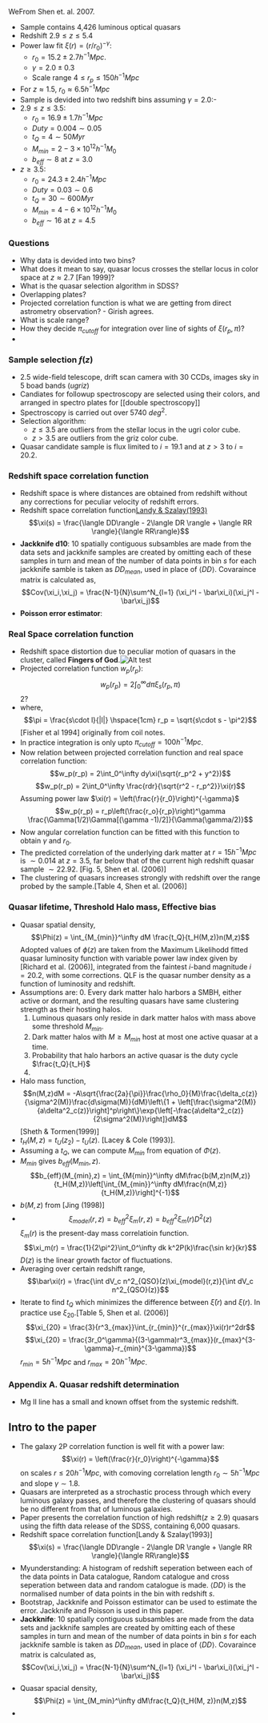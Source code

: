 WeFrom Shen et. al. 2007.

- Sample contains 4,426 luminous optical quasars
- Redshift $2.9 \leq z \leq 5.4$
- Power law fit $\xi(r) = (r/r_0)^{-\gamma}$: 
	- $r_0 = 15.2 \pm 2.7 h^{-1}Mpc$.
	- $\gamma = 2.0 \pm 0.3$
	- Scale range $4 \leq r_p \leq 150 h^{-1}Mpc$
- For $z \approx 1.5$, $r_0 \approx 6.5 h^{-1}Mpc$
- Sample is devided into two redshift bins assuming $\gamma = 2.0$:-
- $2.9 \leq z \leq 3.5$:
	- $r_0 = 16.9\pm 1.7h^{-1}Mpc$
	- $Duty = 0.004 \sim 0.05$ 
	- $t_Q = 4 \sim 50 Myr$
	- $M_{min} = 2-3 \times 10^{12} h^{-1}M_0$
	- $b_{eff}\sim8$ at $z=3.0$
- $z \geq 3.5$:
	- $r_0 = 24.3\pm 2.4 h^{-1}Mpc$
	- $Duty = 0.03 \sim 0.6$
	- $t_Q = 30 \sim 600 Myr$
	- $M_{min} = 4-6\times10^{12}h^{-1}M_0$
	- $b_{eff} \sim 16$ at $z = 4.5$


### Questions

- Why data is devided into two bins?
- What does it mean to say, quasar locus crosses the stellar locus in color space at $z \approx 2.7$ [Fan 1999]?
- What is the quasar selection algorithm in SDSS?
- Overlapping plates?
- Projected correlation function is what we are getting from direct astrometry observation? - Girish agrees.
- What is scale range?
- How they decide $\pi_{cutoff}$ for integration over line of sights of $\xi(r_p, \pi)$?
- 
### Sample selection $f(z)$

- 2.5 wide-field telescope, drift scan camera with 30 CCDs, images sky in 5 boad bands ($ugriz$)
- Candiates for followup spectroscopy are selected using their colors, and arranged in spectro plates for [[double spectroscopy]]
- Spectroscopy is carried out over 5740 $deg^2$.
- Selection algorithm:
	- $z\leq 3.5$ are outliers from the stellar locus in the ugri color cube.
	- $z>3.5$ are outliers from the griz color cube.
- Quasar candidate sample is flux limited to $i = 19.1$ and at $z > 3$ to $i = 20.2$.

### Redshift space correlation function

- Redshift space is where distances are obtained from redshift without any corrections for peculiar velocity of redshift errors.
- Redshift space correlation function[Landy & Szalay(1993)](https://ui.adsabs.harvard.edu/abs/1993ApJ...412...64L/abstract)$$\xi(s) = \frac{\langle DD\rangle - 2\langle DR \rangle + \langle RR \rangle}{\langle RR\rangle}$$
- **Jackknife d10**:  10 spatially contiguous subsambles are made from the data sets and jackknife samples are created by omitting each of these samples in turn and mean of the number of data points in bin $s$ for each jackknife samble is taken as $DD_{mean}$, used in place of $\langle DD \rangle$. Covaraince matrix is calculated as,$$Cov(\xi_i,\xi_j) = \frac{N-1}{N}\sum^N_{l=1} (\xi_i^l - \bar\xi_i)(\xi_j^l - \bar\xi_j)$$
- **Poisson error estimator**: 

### Real Space correlation function

- Redshift space distortion due to peculiar motion of quasars in the cluster, called **Fingers of God**.![Alt test](https://ned.ipac.caltech.edu/level5/March12/Coil/Figures/figure4.jpg "Fingers of God")
- Projected correlation function $w_p(r_p)$: $$w_p(r_p) = 2 \int_0^\infty d\pi \xi_s(r_p, \pi)$$ $2$?
- where, $$\pi = \frac{s\cdot l}{|l|} \hspace{1cm} r_p = \sqrt{s\cdot s - \pi^2}$$[Fisher et al 1994] originally from coil notes.
- In practice integration is only upto $\pi_{cutoff} = 100h^{-1}Mpc$. 
- Now relation between projected correlation function and real space correlation function:$$w_p(r_p) = 2\int_0^\infty dy\xi(\sqrt{r_p^2 + y^2})$$$$w_p(r_p) = 2\int_0^\infty \frac{rdr}{\sqrt{r^2 - r_p^2}}\xi(r)$$Assuming power law $\xi(r) = \left(\frac{r}{r_0}\right)^{-\gamma}$$$w_p(r_p) = r_p\left(\frac{r_o}{r_p}\right)^\gamma \frac{\Gamma(1/2)\Gamma[(\gamma -1)/2]}{\Gamma(\gamma/2)}$$
- Now angular correlation function can be fitted with this function to obtain $\gamma$ and $r_0$.
- The predicted correlation of the underlying dark matter at $r = 15h^{-1}Mpc$ is $\sim 0.014$ at $z = 3.5$, far below that of the current high redshift quasar sample $\sim 22.92$. [Fig. 5, Shen et al. (2006)]
- The clustering of quasars increases strongly with redshift over the range probed by the sample.[Table 4, Shen et al. (2006)]

### Quasar lifetime, Threshold Halo mass, Effective bias

- Quasar spatial density, $$\Phi(z) = \int_{M_{min}}^\infty dM \frac{t_Q}{t_H(M,z)}n(M,z)$$Adopted values of $\phi(z)$ are taken from the Maximum Likelihodd fitted quasar luminosity function with variable power law index given by [Richard et al. (2006)], integrated from the faintest $i$-band magnitude $i = 20.2$, with some corrections. QLF is the quasar number density as a function of luminosity and redshift.
- Assumptions are:
	0. Every dark matter halo harbors a SMBH, either active or dormant, and the resulting quasars have same clustering strength as their hosting halos.
	1. Luminous quasars only reside in dark matter halos with mass above some threshold $M_{min}$.
	2. Dark matter halos with $M \geq M_{min}$ host at most one active quasar at a time.
	3. Probability that halo harbors an active quasar is the duty cycle $\frac{t_Q}{t_H}$
	4. 
-  Halo mass function,$$n(M,z)dM = -A\sqrt{\frac{2a}{\pi}}\frac{\rho_0}{M}\frac{\delta_c(z)}{\sigma^2(M)}\frac{d\sigma(M)}{dM}\left\{1 + \left[\frac{\sigma^2(M)}{a\delta^2_c(z)}\right]^p\right\}\exp{\left[-\frac{a\delta^2_c(z)}{2\sigma^2(M)}\right]}dM$$[Sheth & Tormen(1999)]
- $t_H(M,z)=t_U(z_2) - t_U(z)$. [Lacey & Cole (1993)].
- Assuming a $t_Q$, we can compute $M_{min}$ from equation of $\Phi(z)$.
- $M_{min}$ gives $b_{eff}(M_{min},z)$. $$b_{eff}(M_{min},z) = \int_{M{min}}^\infty dM\frac{b(M,z)n(M,z)}{t_H(M,z)}\left[\int_{M_{min}}^\infty dM\frac{n(M,z)}{t_H(M,z)}\right]^{-1}$$
- $b(M,z)$ from [Jing (1998)]
- $$\xi_{model}(r,z) = b_{eff}^2\xi_m(r,z) = b_{eff}^2\xi_{m}(r)D^2(z)$$$\xi_{m}(r)$ is the present-day mass correlatioin function. $$\xi_m(r) = \frac{1}{2\pi^2}\int_0^\infty dk k^2P(k)\frac{\sin kr}{kr}$$$D(z)$ is the linear growth factor of fluctuations.
- Averaging over certain redshift range,$$\bar\xi(r) = \frac{\int dV_c n^2_{QSO}(z)\xi_{model}(r,z)}{\int dV_c n^2_{QSO}(z)}$$
- Iterate to find $t_Q$ which minimizes the difference between $\bar\xi(r)$ and $\xi(r)$. In practice use $\xi_{20}$.[Table 5, Shen et al. (2006)] $$\xi_{20} = \frac{3}{r^3_{max}}\int_{r_{min}}^{r_{max}}\xi(r)r^2dr$$$$\xi_{20} = \frac{3r_0^\gamma}{(3-\gamma)r^3_{max}}(r_{max}^{3-\gamma}-r_{min}^{3-\gamma})$$$r_{min} = 5h^{-1}Mpc$ and $r_{max} = 20h^{-1}Mpc$.

### Appendix A. Quasar redshift determination

- Mg II line has a small and known offset from the systemic redshift. 


## Intro to the paper

- The galaxy 2P correlation function is well fit with a power law:$$\xi(r) = \left(\frac{r}{r_0}\right)^{-\gamma}$$ on scales $r \leq 20 h^{-1}Mpc$, with comoving correlation length $r_0\sim5h^{-1}Mpc$ and slope $\gamma \sim 1.8$. 
- Quasars are interpreted as a strochastic process through which every luminous galaxy passes, and therefore the clustering of quasars should be no different from that of luminous galaxies.
- Paper presents the correlation function of high redshift$(z \geq 2.9)$ quasars using the fifth data release of the SDSS, containing 6,000 quasars.
- Redshift space correlation function[Landy & Szalay(1993)]$$\xi(s) = \frac{\langle DD\rangle - 2\langle DR \rangle + \langle RR \rangle}{\langle RR\rangle}$$
- Myunderstanding: A histogram of redshift seperation between each of the data points in Data catalogue, Random catalogue and cross seperation between data and random catalogue is made. $\langle DD\rangle$ is the normalised number of data points in the bin with redshift $s$. 
- Bootstrap, Jackknife and Poisson estimator can be used to estimate the error. Jackknife and Poisson is used in this paper.
- **Jackknife**:  10 spatially contiguous subsambles are made from the data sets and jackknife samples are created by omitting each of these samples in turn and mean of the number of data points in bin $s$ for each jackknife samble is taken as $DD_{mean}$, used in place of $\langle DD \rangle$. Covaraince matrix is calculated as,$$Cov(\xi_i,\xi_j) = \frac{N-1}{N}\sum^N_{l=1} (\xi_i^l - \bar\xi_i)(\xi_j^l - \bar\xi_j)$$
- Quasar spacial density,$$\Phi(z) = \int_{M_min}^\infty dM\frac{t_Q}{t_H(M, z)}n(M,z)$$
- 